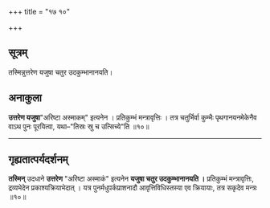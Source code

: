 +++
title = "१७ १०"

+++
## सूत्रम्
तस्मिन्नुत्तरेण यजुषा चतुर उदकुम्भानानयति।

## अनाकुला
**उत्तरेण यजुषा**"अरिष्टा अस्माकम्" इत्यनेन ।
प्रतिकुम्भं मन्त्रावृत्तिः ।
तत्र चतुर्भिर्वा कुम्भैः पृथगानयनमेकेनैव वाऽथ पुनः पूरयित्वा, यथा–"तिस्रः स्रु च उत्सिच्ये"ति ॥१०॥
________________________

## गृह्यतात्पर्यदर्शनम्
**तस्मिन्** उदधाने **उत्तरेण** "अरिष्टा अस्माकं" इत्यनेन **यजुषा चतुर उदकुम्भानानयति ।**
प्रतिकुम्भं मन्त्रावृत्तिः, द्रव्यभेदेन प्रकाश्यक्रियाभेदात् ।
यत्र पुनर्मधुपर्कप्राशनादौ आवृत्तिविधिस्तस्या एव क्रियायाः, तत्र सकृदेव मन्त्रः ॥१०॥
